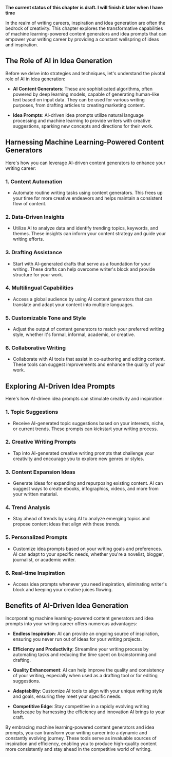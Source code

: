 **The current status of this chapter is draft. I will finish it later when I have time**

In the realm of writing careers, inspiration and idea generation are often the bedrock of creativity. This chapter explores the transformative capabilities of machine learning-powered content generators and idea prompts that can empower your writing career by providing a constant wellspring of ideas and inspiration.

**The Role of AI in Idea Generation**
-------------------------------------

Before we delve into strategies and techniques, let's understand the pivotal role of AI in idea generation:

* **AI Content Generators**: These are sophisticated algorithms, often powered by deep learning models, capable of generating human-like text based on input data. They can be used for various writing purposes, from drafting articles to creating marketing content.

* **Idea Prompts**: AI-driven idea prompts utilize natural language processing and machine learning to provide writers with creative suggestions, sparking new concepts and directions for their work.

**Harnessing Machine Learning-Powered Content Generators**
----------------------------------------------------------

Here's how you can leverage AI-driven content generators to enhance your writing career:

### **1. Content Automation**

* Automate routine writing tasks using content generators. This frees up your time for more creative endeavors and helps maintain a consistent flow of content.

### **2. Data-Driven Insights**

* Utilize AI to analyze data and identify trending topics, keywords, and themes. These insights can inform your content strategy and guide your writing efforts.

### **3. Drafting Assistance**

* Start with AI-generated drafts that serve as a foundation for your writing. These drafts can help overcome writer's block and provide structure for your work.

### **4. Multilingual Capabilities**

* Access a global audience by using AI content generators that can translate and adapt your content into multiple languages.

### **5. Customizable Tone and Style**

* Adjust the output of content generators to match your preferred writing style, whether it's formal, informal, academic, or creative.

### **6. Collaborative Writing**

* Collaborate with AI tools that assist in co-authoring and editing content. These tools can suggest improvements and enhance the quality of your work.

**Exploring AI-Driven Idea Prompts**
------------------------------------

Here's how AI-driven idea prompts can stimulate creativity and inspiration:

### **1. Topic Suggestions**

* Receive AI-generated topic suggestions based on your interests, niche, or current trends. These prompts can kickstart your writing process.

### **2. Creative Writing Prompts**

* Tap into AI-generated creative writing prompts that challenge your creativity and encourage you to explore new genres or styles.

### **3. Content Expansion Ideas**

* Generate ideas for expanding and repurposing existing content. AI can suggest ways to create ebooks, infographics, videos, and more from your written material.

### **4. Trend Analysis**

* Stay ahead of trends by using AI to analyze emerging topics and propose content ideas that align with these trends.

### **5. Personalized Prompts**

* Customize idea prompts based on your writing goals and preferences. AI can adapt to your specific needs, whether you're a novelist, blogger, journalist, or academic writer.

### **6. Real-time Inspiration**

* Access idea prompts whenever you need inspiration, eliminating writer's block and keeping your creative juices flowing.

**Benefits of AI-Driven Idea Generation**
-----------------------------------------

Incorporating machine learning-powered content generators and idea prompts into your writing career offers numerous advantages:

* **Endless Inspiration**: AI can provide an ongoing source of inspiration, ensuring you never run out of ideas for your writing projects.

* **Efficiency and Productivity**: Streamline your writing process by automating tasks and reducing the time spent on brainstorming and drafting.

* **Quality Enhancement**: AI can help improve the quality and consistency of your writing, especially when used as a drafting tool or for editing suggestions.

* **Adaptability**: Customize AI tools to align with your unique writing style and goals, ensuring they meet your specific needs.

* **Competitive Edge**: Stay competitive in a rapidly evolving writing landscape by harnessing the efficiency and innovation AI brings to your craft.

By embracing machine learning-powered content generators and idea prompts, you can transform your writing career into a dynamic and constantly evolving journey. These tools serve as invaluable sources of inspiration and efficiency, enabling you to produce high-quality content more consistently and stay ahead in the competitive world of writing.
